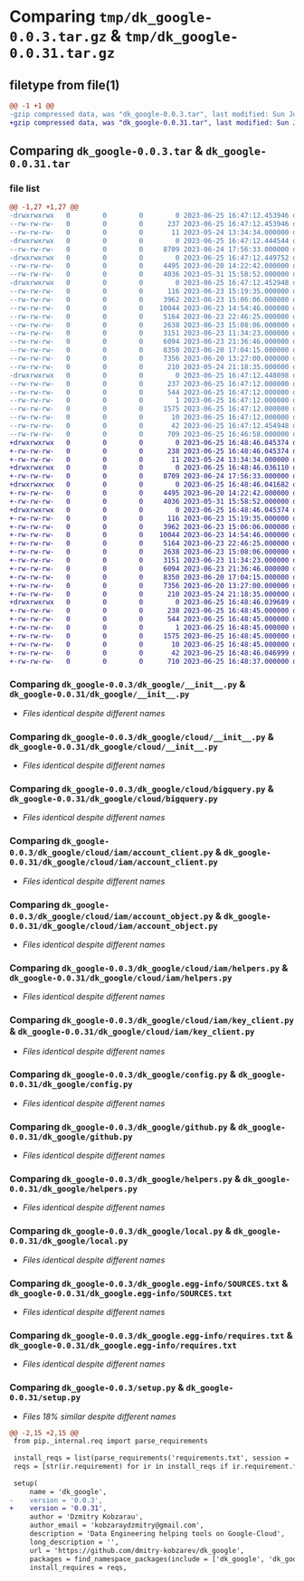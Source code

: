 # Comparing `tmp/dk_google-0.0.3.tar.gz` & `tmp/dk_google-0.0.31.tar.gz`

## filetype from file(1)

```diff
@@ -1 +1 @@
-gzip compressed data, was "dk_google-0.0.3.tar", last modified: Sun Jun 25 16:47:12 2023, max compression
+gzip compressed data, was "dk_google-0.0.31.tar", last modified: Sun Jun 25 16:48:46 2023, max compression
```

## Comparing `dk_google-0.0.3.tar` & `dk_google-0.0.31.tar`

### file list

```diff
@@ -1,27 +1,27 @@
-drwxrwxrwx   0        0        0        0 2023-06-25 16:47:12.453946 dk_google-0.0.3/
--rw-rw-rw-   0        0        0      237 2023-06-25 16:47:12.453946 dk_google-0.0.3/PKG-INFO
--rw-rw-rw-   0        0        0       11 2023-05-24 13:34:34.000000 dk_google-0.0.3/README.md
-drwxrwxrwx   0        0        0        0 2023-06-25 16:47:12.444544 dk_google-0.0.3/dk_google/
--rw-rw-rw-   0        0        0     8709 2023-06-24 17:56:33.000000 dk_google-0.0.3/dk_google/__init__.py
-drwxrwxrwx   0        0        0        0 2023-06-25 16:47:12.449752 dk_google-0.0.3/dk_google/cloud/
--rw-rw-rw-   0        0        0     4495 2023-06-20 14:22:42.000000 dk_google-0.0.3/dk_google/cloud/__init__.py
--rw-rw-rw-   0        0        0     4036 2023-05-31 15:58:52.000000 dk_google-0.0.3/dk_google/cloud/bigquery.py
-drwxrwxrwx   0        0        0        0 2023-06-25 16:47:12.452948 dk_google-0.0.3/dk_google/cloud/iam/
--rw-rw-rw-   0        0        0      116 2023-06-23 15:19:35.000000 dk_google-0.0.3/dk_google/cloud/iam/__init__.py
--rw-rw-rw-   0        0        0     3962 2023-06-23 15:06:06.000000 dk_google-0.0.3/dk_google/cloud/iam/account_client.py
--rw-rw-rw-   0        0        0    10044 2023-06-23 14:54:46.000000 dk_google-0.0.3/dk_google/cloud/iam/account_object.py
--rw-rw-rw-   0        0        0     5164 2023-06-23 22:46:25.000000 dk_google-0.0.3/dk_google/cloud/iam/helpers.py
--rw-rw-rw-   0        0        0     2638 2023-06-23 15:08:06.000000 dk_google-0.0.3/dk_google/cloud/iam/key_client.py
--rw-rw-rw-   0        0        0     3151 2023-06-23 11:34:23.000000 dk_google-0.0.3/dk_google/config.py
--rw-rw-rw-   0        0        0     6094 2023-06-23 21:36:46.000000 dk_google-0.0.3/dk_google/github.py
--rw-rw-rw-   0        0        0     8350 2023-06-20 17:04:15.000000 dk_google-0.0.3/dk_google/helpers.py
--rw-rw-rw-   0        0        0     7356 2023-06-20 13:27:00.000000 dk_google-0.0.3/dk_google/local.py
--rw-rw-rw-   0        0        0      210 2023-05-24 21:18:35.000000 dk_google-0.0.3/dk_google/testing.py
-drwxrwxrwx   0        0        0        0 2023-06-25 16:47:12.448098 dk_google-0.0.3/dk_google.egg-info/
--rw-rw-rw-   0        0        0      237 2023-06-25 16:47:12.000000 dk_google-0.0.3/dk_google.egg-info/PKG-INFO
--rw-rw-rw-   0        0        0      544 2023-06-25 16:47:12.000000 dk_google-0.0.3/dk_google.egg-info/SOURCES.txt
--rw-rw-rw-   0        0        0        1 2023-06-25 16:47:12.000000 dk_google-0.0.3/dk_google.egg-info/dependency_links.txt
--rw-rw-rw-   0        0        0     1575 2023-06-25 16:47:12.000000 dk_google-0.0.3/dk_google.egg-info/requires.txt
--rw-rw-rw-   0        0        0       10 2023-06-25 16:47:12.000000 dk_google-0.0.3/dk_google.egg-info/top_level.txt
--rw-rw-rw-   0        0        0       42 2023-06-25 16:47:12.454948 dk_google-0.0.3/setup.cfg
--rw-rw-rw-   0        0        0      709 2023-06-25 16:46:58.000000 dk_google-0.0.3/setup.py
+drwxrwxrwx   0        0        0        0 2023-06-25 16:48:46.045374 dk_google-0.0.31/
+-rw-rw-rw-   0        0        0      238 2023-06-25 16:48:46.045374 dk_google-0.0.31/PKG-INFO
+-rw-rw-rw-   0        0        0       11 2023-05-24 13:34:34.000000 dk_google-0.0.31/README.md
+drwxrwxrwx   0        0        0        0 2023-06-25 16:48:46.036110 dk_google-0.0.31/dk_google/
+-rw-rw-rw-   0        0        0     8709 2023-06-24 17:56:33.000000 dk_google-0.0.31/dk_google/__init__.py
+drwxrwxrwx   0        0        0        0 2023-06-25 16:48:46.041682 dk_google-0.0.31/dk_google/cloud/
+-rw-rw-rw-   0        0        0     4495 2023-06-20 14:22:42.000000 dk_google-0.0.31/dk_google/cloud/__init__.py
+-rw-rw-rw-   0        0        0     4036 2023-05-31 15:58:52.000000 dk_google-0.0.31/dk_google/cloud/bigquery.py
+drwxrwxrwx   0        0        0        0 2023-06-25 16:48:46.045374 dk_google-0.0.31/dk_google/cloud/iam/
+-rw-rw-rw-   0        0        0      116 2023-06-23 15:19:35.000000 dk_google-0.0.31/dk_google/cloud/iam/__init__.py
+-rw-rw-rw-   0        0        0     3962 2023-06-23 15:06:06.000000 dk_google-0.0.31/dk_google/cloud/iam/account_client.py
+-rw-rw-rw-   0        0        0    10044 2023-06-23 14:54:46.000000 dk_google-0.0.31/dk_google/cloud/iam/account_object.py
+-rw-rw-rw-   0        0        0     5164 2023-06-23 22:46:25.000000 dk_google-0.0.31/dk_google/cloud/iam/helpers.py
+-rw-rw-rw-   0        0        0     2638 2023-06-23 15:08:06.000000 dk_google-0.0.31/dk_google/cloud/iam/key_client.py
+-rw-rw-rw-   0        0        0     3151 2023-06-23 11:34:23.000000 dk_google-0.0.31/dk_google/config.py
+-rw-rw-rw-   0        0        0     6094 2023-06-23 21:36:46.000000 dk_google-0.0.31/dk_google/github.py
+-rw-rw-rw-   0        0        0     8350 2023-06-20 17:04:15.000000 dk_google-0.0.31/dk_google/helpers.py
+-rw-rw-rw-   0        0        0     7356 2023-06-20 13:27:00.000000 dk_google-0.0.31/dk_google/local.py
+-rw-rw-rw-   0        0        0      210 2023-05-24 21:18:35.000000 dk_google-0.0.31/dk_google/testing.py
+drwxrwxrwx   0        0        0        0 2023-06-25 16:48:46.039689 dk_google-0.0.31/dk_google.egg-info/
+-rw-rw-rw-   0        0        0      238 2023-06-25 16:48:45.000000 dk_google-0.0.31/dk_google.egg-info/PKG-INFO
+-rw-rw-rw-   0        0        0      544 2023-06-25 16:48:45.000000 dk_google-0.0.31/dk_google.egg-info/SOURCES.txt
+-rw-rw-rw-   0        0        0        1 2023-06-25 16:48:45.000000 dk_google-0.0.31/dk_google.egg-info/dependency_links.txt
+-rw-rw-rw-   0        0        0     1575 2023-06-25 16:48:45.000000 dk_google-0.0.31/dk_google.egg-info/requires.txt
+-rw-rw-rw-   0        0        0       10 2023-06-25 16:48:45.000000 dk_google-0.0.31/dk_google.egg-info/top_level.txt
+-rw-rw-rw-   0        0        0       42 2023-06-25 16:48:46.046999 dk_google-0.0.31/setup.cfg
+-rw-rw-rw-   0        0        0      710 2023-06-25 16:48:37.000000 dk_google-0.0.31/setup.py
```

### Comparing `dk_google-0.0.3/dk_google/__init__.py` & `dk_google-0.0.31/dk_google/__init__.py`

 * *Files identical despite different names*

### Comparing `dk_google-0.0.3/dk_google/cloud/__init__.py` & `dk_google-0.0.31/dk_google/cloud/__init__.py`

 * *Files identical despite different names*

### Comparing `dk_google-0.0.3/dk_google/cloud/bigquery.py` & `dk_google-0.0.31/dk_google/cloud/bigquery.py`

 * *Files identical despite different names*

### Comparing `dk_google-0.0.3/dk_google/cloud/iam/account_client.py` & `dk_google-0.0.31/dk_google/cloud/iam/account_client.py`

 * *Files identical despite different names*

### Comparing `dk_google-0.0.3/dk_google/cloud/iam/account_object.py` & `dk_google-0.0.31/dk_google/cloud/iam/account_object.py`

 * *Files identical despite different names*

### Comparing `dk_google-0.0.3/dk_google/cloud/iam/helpers.py` & `dk_google-0.0.31/dk_google/cloud/iam/helpers.py`

 * *Files identical despite different names*

### Comparing `dk_google-0.0.3/dk_google/cloud/iam/key_client.py` & `dk_google-0.0.31/dk_google/cloud/iam/key_client.py`

 * *Files identical despite different names*

### Comparing `dk_google-0.0.3/dk_google/config.py` & `dk_google-0.0.31/dk_google/config.py`

 * *Files identical despite different names*

### Comparing `dk_google-0.0.3/dk_google/github.py` & `dk_google-0.0.31/dk_google/github.py`

 * *Files identical despite different names*

### Comparing `dk_google-0.0.3/dk_google/helpers.py` & `dk_google-0.0.31/dk_google/helpers.py`

 * *Files identical despite different names*

### Comparing `dk_google-0.0.3/dk_google/local.py` & `dk_google-0.0.31/dk_google/local.py`

 * *Files identical despite different names*

### Comparing `dk_google-0.0.3/dk_google.egg-info/SOURCES.txt` & `dk_google-0.0.31/dk_google.egg-info/SOURCES.txt`

 * *Files identical despite different names*

### Comparing `dk_google-0.0.3/dk_google.egg-info/requires.txt` & `dk_google-0.0.31/dk_google.egg-info/requires.txt`

 * *Files identical despite different names*

### Comparing `dk_google-0.0.3/setup.py` & `dk_google-0.0.31/setup.py`

 * *Files 18% similar despite different names*

```diff
@@ -2,15 +2,15 @@
 from pip._internal.req import parse_requirements
 
 install_reqs = list(parse_requirements('requirements.txt', session = 'dummy'))
 reqs = [str(ir.requirement) for ir in install_reqs if ir.requirement.find('win') < 0]
 
 setup(
     name = 'dk_google',
-    version = '0.0.3',
+    version = '0.0.31',
     author = 'Dzmitry Kobzarau',
     author_email = 'kobzaraydzmitry@gmail.com',
     description = 'Data Engineering helping tools on Google-Cloud',
     long_description = '',
     url = 'https://github.com/dmitry-kobzarev/dk_google',
     packages = find_namespace_packages(include = ['dk_google', 'dk_google.*']),    
     install_requires = reqs,
```

